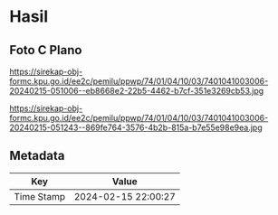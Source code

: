 # Hasil

## Foto C Plano

https://sirekap-obj-formc.kpu.go.id/ee2c/pemilu/ppwp/74/01/04/10/03/7401041003006-20240215-051006--eb8668e2-22b5-4462-b7cf-351e3269cb53.jpg

https://sirekap-obj-formc.kpu.go.id/ee2c/pemilu/ppwp/74/01/04/10/03/7401041003006-20240215-051243--869fe764-3576-4b2b-815a-b7e55e98e9ea.jpg


## Metadata

| Key        | Value               |
| ---------- | ------------------- |
| Time Stamp | 2024-02-15 22:00:27 |



